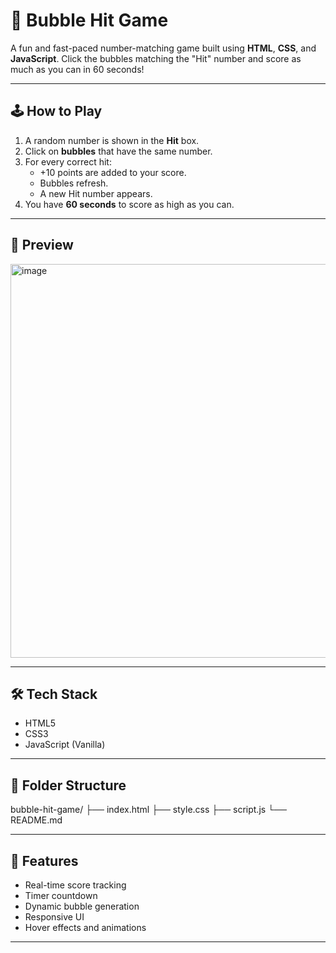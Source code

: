 # 🎯 Bubble Hit Game

A fun and fast-paced number-matching game built using **HTML**, **CSS**, and **JavaScript**. Click the bubbles matching the "Hit" number and score as much as you can in 60 seconds!

---

## 🕹️ How to Play

1. A random number is shown in the **Hit** box.
2. Click on **bubbles** that have the same number.
3. For every correct hit:
   - +10 points are added to your score.
   - Bubbles refresh.
   - A new Hit number appears.
4. You have **60 seconds** to score as high as you can.

---

## 📸 Preview

<img width="1365" height="630" alt="image" src="https://github.com/user-attachments/assets/03da5108-7e25-4bcc-a34e-8427c0073c85" />

---

## 🛠️ Tech Stack

- HTML5  
- CSS3  
- JavaScript (Vanilla)

---

## 📁 Folder Structure

bubble-hit-game/
├── index.html
├── style.css
├── script.js
└── README.md

---

## 🚀 Features

- Real-time score tracking
- Timer countdown
- Dynamic bubble generation
- Responsive UI
- Hover effects and animations

---
